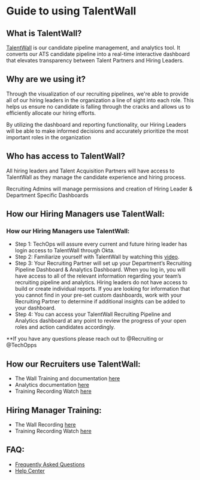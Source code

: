 # Guide to using TalentWall

## What is TalentWall?

[TalentWall](https://app.talentwall.io/) is our candidate pipeline management, and analytics tool. It converts our ATS candidate pipeline into a real-time interactive dashboard that elevates transparency between Talent Partners and Hiring Leaders.

## Why are we using it?

Through the visualization of our recruiting pipelines, we're able to provide all of our hiring leaders in the organization a line of sight into each role. This helps us ensure no candidate is falling through the cracks and allows us to efficiently allocate our hiring efforts.

By utilizing the dashboard and reporting functionality, our Hiring Leaders will be able to make informed decisions and accurately prioritize the most important roles in the organization

## Who has access to TalentWall?

All hiring leaders and Talent Acquisition Partners will have access to TalentWall as they manage the candidate experience and hiring process.

Recruiting Admins will manage permissions and creation of Hiring Leader & Department Specific Dashboards

## How our Hiring Managers use TalentWall:

### How our Hiring Managers use TalentWall:

- Step 1: TechOps will assure every current and future hiring leader has login access to TalentWall through Okta.
- Step 2: Familiarize yourself with TalentWall by watching this [video](https://www.loom.com/share/93203a31eedb4ad485f7f2a85a0b428c).
- Step 3: Your Recruiting Partner will set up your Department’s Recruiting Pipeline Dashboard & Analytics Dashboard. When you log in, you will have access to all of the relevant information regarding your team’s recruiting pipeline and analytics. Hiring leaders do not have access to build or create individual reports. If you are looking for information that you cannot find in your pre-set custom dashboards, work with your Recruiting Partner to determine if additional insights can be added to your dashboard.
- Step 4: You can access your TalentWall Recruiting Pipeline and Analytics dashboard at any point to review the progress of your open roles and action candidates accordingly.

**If you have any questions please reach out to @Recruiting or @TechOpps

## How our Recruiters use TalentWall:

- The Wall Training and documentation [here](https://talentwall.zendesk.com/hc/en-us/categories/1500001648162-The-Wall)
- Analytics documentation [here](https://talentwall.zendesk.com/hc/en-us/categories/1500001260501-Analytics)
- Training Recording Watch [here](https://us02web.zoom.us/rec/share/kARhXni9beWoaFBPWnCPPxKTsmQS9TrTwSsc-Qr01ddAhLYJ6zyEWgAIkInxs_Hd.coDG0ae9kKX2cgNj)

## Hiring Manager Training:

- The Wall Recording [here](https://www.loom.com/share/93203a31eedb4ad485f7f2a85a0b428c)
- Training Recording Watch [here](https://www.loom.com/share/93203a31eedb4ad485f7f2a85a0b428c)

## FAQ:

- [Frequently Asked Questions](https://talentwall.zendesk.com/hc/en-us/categories/1500001260681-FAQ)
- [Help Center](https://talentwall.zendesk.com/hc/en-us)
